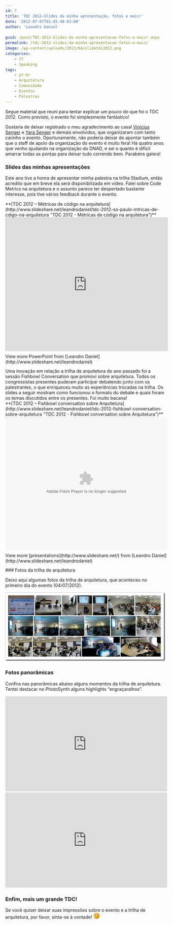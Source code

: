 ```yaml
---
id: 7
title: 'TDC 2012–Slides da minha apresentação, fotos e mais!'
date: '2012-07-07T01:45:48-03:00'
author: 'Leandro Daniel'

guid: /post/TDC-2012–Slides-da-minha-apresentacao-fotos-e-mais!.aspx
permalink: /tdc-2012-slides-da-minha-apresentacao-fotos-e-mais/
image: /wp-content/uploads/2013/04/slidetdc2012.png
categories:
    - IT
    - Speaking
tags:
    - pt-br
    - Arquitetura
    - Comunidade
    - Eventos
    - Palestras
---
```


Segue material que reuni para tentar explicar um pouco do que foi o TDC 2012. Como previsto, o evento foi simplesmente fantástico!

Gostaria de deixar registrado o meu agradecimento ao casal [Vinicius Senger](http://twitter.com/vsenger) e [Yara Senger](http://twitter.com/yarasenger) e demais envolvidos, que organizaram com tanto carinho o evento. Oportunamente, não poderia deixar de apontar também que o staff de apoio da organização do evento é muito fera! Há quatro anos que venho ajudando na organização do DNAD, e sei o quanto é difícil amarrar todas as pontas para deixar tudo correndo bem. Parabéns galera!

### Slides das minhas apresentações

Este ano tive a honra de apresentar minha palestra na trilha Stadium, então acredito que em breve ela será disponibilizada em vídeo. Falei sobre Code Metrics na arquitetura e o assunto parece ter despertado bastante interesse, pois tive vários feedback durante o evento.

<div id="__ss_13553652" style="width: 510px;">**[TDC 2012 – Métricas de código na arquitetura](http://www.slideshare.net/leandrodaniel/tdc-2012-so-paulo-mtricas-de-cdigo-na-arquitetura "TDC 2012 - Métricas de código na arquitetura")** <iframe allowfullscreen="allowfullscreen" frameborder="0" height="420" loading="lazy" marginheight="0" marginwidth="0" scrolling="no" src="http://www.slideshare.net/slideshow/embed_code/13553652" style="border-bottom: #ccc 0px solid; border-left: #ccc 1px solid; border-top: #ccc 1px solid; border-right: #ccc 1px solid;" width="510"></iframe><div style="padding-bottom: 12px; padding-left: 0px; padding-right: 0px; padding-top: 5px;">View more PowerPoint from [Leandro Daniel](http://www.slideshare.net/leandrodaniel)</div></div>Uma inovação em relação a trilha de arquitetura do ano passado foi a sessão Fishbowl Conversation que promovi sobre arquitetura. Todos os congressistas presentes puderam participar debatendo junto com os palestrantes, o que enriqueceu muito as experiências trocadas na trilha. Os slides a seguir mostram como funcionou o formato do debate e quais foram os temas discutidos entre os presentes. Foi muito bacana!

<div id="__ss_13571502" style="width: 510px;">**[TDC 2012 – Fishbowl conversation sobre Arquitetura](http://www.slideshare.net/leandrodaniel/tdc-2012-fishbowl-conversation-sobre-arquitetura "TDC 2012 - Fishbowl conversation sobre Arquitetura")** <object classid="clsid:d27cdb6e-ae6d-11cf-96b8-444553540000" codebase="http://download.macromedia.com/pub/shockwave/cabs/flash/swflash.cab#version=6,0,40,0" height="420" id="__sse13571502" width="510"><param name="allowFullScreen" value="true"></param><param name="allowScriptAccess" value="always"></param><param name="wmode" value="transparent"></param><param name="src" value="http://static.slidesharecdn.com/swf/ssplayer2.swf?doc=tdc2012-leandrodaniel-fishbowl-120707130707-phpapp01&startSlide=3&stripped_title=tdc-2012-fishbowl-conversation-sobre-arquitetura&userName=leandrodaniel"></param><param name="allowscriptaccess" value="always"></param><param name="allowfullscreen" value="true"></param><embed allowfullscreen="true" allowscriptaccess="always" height="420" id="__sse13571502" src="http://static.slidesharecdn.com/swf/ssplayer2.swf?doc=tdc2012-leandrodaniel-fishbowl-120707130707-phpapp01&startSlide=3&stripped_title=tdc-2012-fishbowl-conversation-sobre-arquitetura&userName=leandrodaniel" type="application/x-shockwave-flash" width="510" wmode="transparent"></embed></object><div style="padding-bottom: 12px; padding-left: 0px; padding-right: 0px; padding-top: 5px;">View more [presentations](http://www.slideshare.net/) from [Leandro Daniel](http://www.slideshare.net/leandrodaniel)</div></div>### Fotos da trilha de arquitetura

Deixo aqui algumas fotos da trilha de arquitetura, que aconteceu no primeiro dia do evento (04/07/2012).

[![tdc2012fotos](/assets/pics/tdc2012fotos_3.png "tdc2012fotos")](https://skydrive.live.com/redir?resid=682BB4ABC622D264!1149&amp;authkey=!AHfQ8XgVNHCWALw)

### Fotos panorâmicas

Confira nas panorâmicas abaixo alguns momentos da trilha de arquitetura. Tentei destacar no PhotoSynth alguns highlights “engraçaralhos”.

<iframe frameborder="0" height="300" loading="lazy" src="http://photosynth.net/embed.aspx?cid=5b3f4612-e56f-45a7-9eed-f3de87c02205&delayLoad=true&slideShowPlaying=false" width="510"></iframe>  
<iframe frameborder="0" height="300" loading="lazy" src="http://photosynth.net/embed.aspx?cid=0a81b167-7354-48ea-9a0b-0a726684d264&delayLoad=true&slideShowPlaying=false" width="510"></iframe>

### Enfim, mais um grande TDC!

Se você quiser deixar suas impressões sobre o evento e a trilha de arquitetura, por favor, sinta-se à vontade! ![Alegre](/assets/pics/wlEmoticon-smile_11.png)
